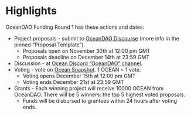 # Highlights

OceanDAO Funding Round 1 has these actions and dates:
- Project proposals - submit to [OceanDAO Discourse](https://port.oceanprotocol.com/c/oceandao/) (more info in the pinned “Proposal Template”).
  - Proposals open on November 30th at 12:00 pm GMT
  - Proposals deadline on December 14th at 23:59 GMT
- Discussion - at [Ocean Discord “OceanDAO” channel](https://discord.gg/uvyQFWGBn8).
- Voting - vote on [Ocean Snapshot](http://vote.oceanprotocol.com/). 1 OCEAN = 1 vote.
  - Voting opens December 15th at 12:00 pm GMT
  - Voting ends December 21st at 23:59 GMT
- Grants - Each winning project will receive 10000 OCEAN from OceanDAO. There will be 5 winners: the top 5 highest voted proposals.
  - Funds will be disbursed to grantees within 24 hours after voting ends.
